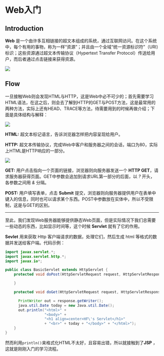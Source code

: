 # Web入门

## Introduction

**Web** 是一个由许多互相链接的超文本组成的系统，通过互联网访问。在这个系统中，每个有用的事物，称为一样“资源”；并且由一个全域“统一资源标识符”（URI）标识；这些资源通过超文本传输协议（Hypertext Transfer Protocol）传送给用户，而后者通过点击链接来获得资源。

![](http://ww1.sinaimg.cn/large/82c8e86egy1fcefao12nkj20mb08wmxd)

## Flow

一旦接触Web则会发现HTML与HTTP，这是Web中必不可少的；首先需要学习HTML语法，在这之后，则会去了解到HTTP的GET与POST方法，这是最常用的两种方法，实际上还有HEAD、TRACE等方法，待需要用到的时候再做介绍；下面是具体结构与解释：

![](http://ww1.sinaimg.cn/large/82c8e86egy1fcehg4vrg9j20b4087wep)

**HTML:** 超文本标记语言，告诉浏览器怎样把内容呈现给用户。

**HTTP:** 超文本传输协议，完成Web中客户和服务器之间的会话，端口为80，实际上HTML是HTTP响应的一部分。

![](http://ww1.sinaimg.cn/large/82c8e86egy1fcefxy7xc5j20gg08smz0)

**GET:** 用户点击指向一个页面的链接，浏览器则向服务器发送一个 **HTTP GET**，请求服务器获得页面。GET中参数会追加到请求URL第一部分的后面，以 _?_ 开头，各参数之间用 _&_ 分隔。

**POST:** 用户填写表单，点击 **Submit** 提交，浏览器则向服务器提供用户在表单中键入的信息，同时也可以请求某个东西。POST中参数放在实体中，所以不受限制，这是与GET的区别。

***

至此，我们发现Web服务器能够提供静态Web页面，但是实际情况下我们总需要一些动态的东西，比如显示时间等，这个时候 **Servlet** 就有了它的作用。

**Sevlet**  用来获取 Http 客户端请求的数据，处理它们，然后生成 html 等格式的数据并发送给客户端。代码示例：

```java
import javax.servlet.*;
import javax.servlet.http.*;
import javax.io*;

public class BasicServlet extends HttpServlet {
    protected void doPost(HttpServletRequest request, HttpServletResponse response) throws ServletException, IOException {

    }

    protected void doGet(HttpServletRequest request, HttpServletResponse response) throws ServletException, IOException {

      PrintWriter out = response.getWriter();
      java.util.Date today = new Java.util.Date();
      out.println("<html>" +
                  "<body>" +
                  "<h1 align=center>HF\'s Servlet</h1>"
                  + "<br>" + today + "</body>" + "</html>");
    }
}
```

然而利用`println()`来格式化HTML不太好，且容易出错，所以就接触到了**JSP** ，这就是刚刚入门的学习流程。
